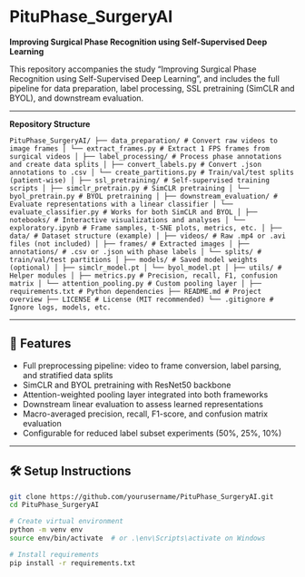# PituPhase_SurgeryAI
**Improving Surgical Phase Recognition using Self-Supervised Deep Learning**

This repository accompanies the study “Improving Surgical Phase Recognition using Self-Supervised Deep Learning”, and includes the full pipeline for data preparation, label processing, SSL pretraining (SimCLR and BYOL), and downstream evaluation.

---

**Repository Structure**

<tree> ``` PituPhase_SurgeryAI/ ├── data_preparation/ # Convert raw videos to image frames │ └── extract_frames.py # Extract 1 FPS frames from surgical videos │ ├── label_processing/ # Process phase annotations and create data splits │ ├── convert_labels.py # Convert .json annotations to .csv │ └── create_partitions.py # Train/val/test splits (patient-wise) │ ├── ssl_pretraining/ # Self-supervised training scripts │ ├── simclr_pretrain.py # SimCLR pretraining │ └── byol_pretrain.py # BYOL pretraining │ ├── downstream_evaluation/ # Evaluate representations with a linear classifier │ └── evaluate_classifier.py # Works for both SimCLR and BYOL │ ├── notebooks/ # Interactive visualizations and analyses │ └── exploratory.ipynb # Frame samples, t-SNE plots, metrics, etc. │ ├── data/ # Dataset structure (example) │ ├── videos/ # Raw .mp4 or .avi files (not included) │ ├── frames/ # Extracted images │ ├── annotations/ # .csv or .json with phase labels │ └── splits/ # train/val/test partitions │ ├── models/ # Saved model weights (optional) │ ├── simclr_model.pt │ └── byol_model.pt │ ├── utils/ # Helper modules │ ├── metrics.py # Precision, recall, F1, confusion matrix │ └── attention_pooling.py # Custom pooling layer │ ├── requirements.txt # Python dependencies ├── README.md # Project overview ├── LICENSE # License (MIT recommended) └── .gitignore # Ignore logs, models, etc. ``` </tree>

---

## 🧪 Features

- Full preprocessing pipeline: video to frame conversion, label parsing, and stratified data splits
- SimCLR and BYOL pretraining with ResNet50 backbone
- Attention-weighted pooling layer integrated into both frameworks
- Downstream linear evaluation to assess learned representations
- Macro-averaged precision, recall, F1-score, and confusion matrix evaluation
- Configurable for reduced label subset experiments (50%, 25%, 10%)

---

## 🛠️ Setup Instructions

```bash
git clone https://github.com/yourusername/PituPhase_SurgeryAI.git
cd PituPhase_SurgeryAI

# Create virtual environment
python -m venv env
source env/bin/activate  # or .\env\Scripts\activate on Windows

# Install requirements
pip install -r requirements.txt
